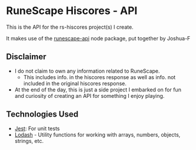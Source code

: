 # RuneScape Hiscores - API
This is the API for the rs-hiscores project(s) I create.

It makes use of the [runescape-api](https://github.com/Joshua-F/runescape-api) node package, put together by Joshua-F

## Disclaimer
- I do not claim to own any information related to RuneScape.
  - This includes info. in the hiscores response as well as info. not included in the original hiscores response.
- At the end of the day, this is just a side project I embarked on for fun and curiosity of creating an API for something I enjoy playing.

## Technologies Used
- [Jest](https://facebook.github.io/jest/): For unit tests
- [Lodash](https://lodash.com/docs/4.17.4) - Utility functions for working with arrays, numbers, objects, strings, etc.